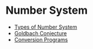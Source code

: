# Number System
- [Types of Number System](./num_sys.md)
- [Goldbach Conjecture](./Goldbach%20Conjecture.md)
- [Conversion Programs](./Conversion-Programs)
